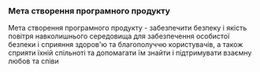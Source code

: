 ### Мета створення програмного продукту

Мета створення програмного продукту - забезпечити безпеку і якість повітря навколишнього середовища для забезпечення особистої безпеки і сприяння здоров'ю та благополуччю користувачів, а також сприяти їхній спільноті та допомагати їм знайти і підтримувати взаємну любов та співи
